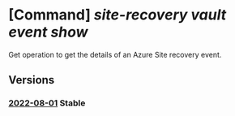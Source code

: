 # [Command] _site-recovery vault event show_

Get operation to get the details of an Azure Site recovery event.

## Versions

### [2022-08-01](/Resources/mgmt-plane/L3N1YnNjcmlwdGlvbnMve30vcmVzb3VyY2Vncm91cHMve30vcHJvdmlkZXJzL21pY3Jvc29mdC5yZWNvdmVyeXNlcnZpY2VzL3ZhdWx0cy97fS9yZXBsaWNhdGlvbmV2ZW50cy97fQ==/2022-08-01.xml) **Stable**

<!-- mgmt-plane /subscriptions/{}/resourcegroups/{}/providers/microsoft.recoveryservices/vaults/{}/replicationevents/{} 2022-08-01 -->
